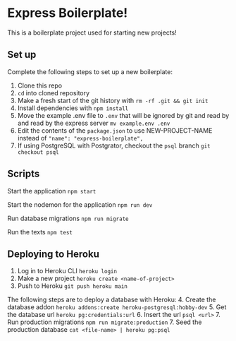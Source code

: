 # Express Boilerplate!

This is a boilerplate project used for starting new projects!

## Set up

Complete the following steps to set up a new boilerplate:

1. Clone this repo
2. `cd` into cloned repository
3. Make a fresh start of the git history with `rm -rf .git && git init`
4. Install dependencies with `npm install`
5. Move the example .env file to `.env` that will be ignored by git and read by and read by the express server `mv example.env .env`
6. Edit the contents of the `package.json` to use NEW-PROJECT-NAME instead of `"name": "express-boilerplate",`
7. If using PostgreSQL with Postgrator, checkout the `psql` branch `git checkout psql`

## Scripts

Start the application `npm start`

Start the nodemon for the application `npm run dev`

Run database migrations `npm run migrate`

Run the texts `npm test`

## Deploying to Heroku

1. Log in to Heroku CLI `heroku login`
2. Make a new project `heroku create <name-of-project>`
3. Push to Heroku `git push heroku main`

The following steps are to deploy a database with Heroku: 4. Create the database addon `heroku addons:create heroku-postgresql:hobby-dev` 5. Get the database url `heroku pg:credentials:url` 6. Insert the url `psql <url>` 7. Run production migrations `npm run migrate:production` 7. Seed the production database `cat <file-name> | heroku pg:psql`
